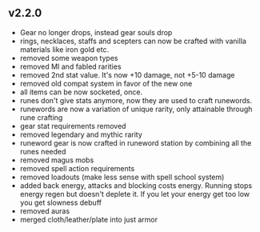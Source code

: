 
## v2.2.0

- Gear no longer drops, instead gear souls drop
- rings, necklaces, staffs and scepters can now be crafted with vanilla materials like iron gold etc.
- removed some weapon types
- removed MI and fabled rarities
- removed 2nd stat value. It's now +10 damage, not +5-10 damage
- removed old compat system in favor of the new one
- all items can be now socketed, once.
- runes don't give stats anymore, now they are used to craft runewords. 
- runewords are now a variation of unique rarity, only attainable through rune crafting
- gear stat requirements removed
- removed legendary and mythic rarity
- runeword gear is now crafted in runeword station by combining all the runes needed
- removed magus mobs
- removed spell action requirements
- removed loadouts (make less sense with spell school system)
- added back energy, attacks and blocking costs energy. Running stops energy regen but doesn't deplete it. If you let your energy get too low you get slowness debuff
- removed auras
- merged cloth/leather/plate into just armor
